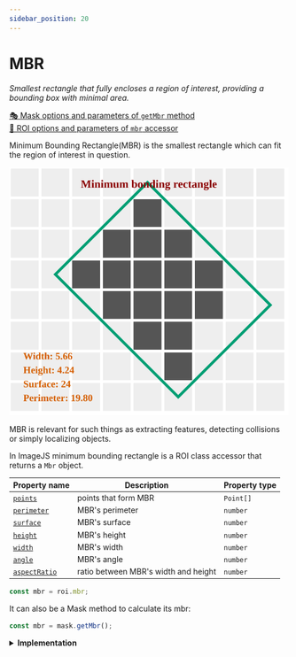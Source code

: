 ```yaml
---
sidebar_position: 20
---
```


# MBR

_Smallest rectangle that fully encloses a region of interest, providing a bounding box with minimal area._

[🎭 Mask options and parameters of `getMbr` method](https://api.image-js.org/classes/index.Mask.html#getMbr)  
[🔎 ROI options and parameters of `mbr` accessor](https://api.image-js.org/classes/index.Roi.html#mbr)

Minimum Bounding Rectangle(MBR) is the smallest rectangle which can fit the region of interest in question.

![MBR output](./img/mbr.svg)

MBR is relevant for such things as extracting features, detecting collisions or simply localizing objects.

In ImageJS minimum bounding rectangle is a ROI class accessor that returns a `Mbr` object.

| Property name                                                                   | Description                          | Property type |
| ------------------------------------------------------------------------------- | ------------------------------------ | ------------- |
| [`points`](https://api.image-js.org/interfaces/index.Mbr.html#points)           | points that form MBR                 | `Point[]`     |
| [`perimeter`](https://api.image-js.org/interfaces/index.Mbr.html#perimeter)     | MBR's perimeter                      | `number`      |
| [`surface`](https://api.image-js.org/interfaces/index.Mbr.html#surface)         | MBR's surface                        | `number`      |
| [`height`](https://api.image-js.org/interfaces/index.Mbr.html#height)           | MBR's height                         | `number`      |
| [`width`](https://api.image-js.org/interfaces/index.Mbr.html#width)             | MBR's width                          | `number`      |
| [`angle`](https://api.image-js.org/interfaces/index.Mbr.html#angle)             | MBR's angle                          | `number`      |
| [`aspectRatio`](https://api.image-js.org/interfaces/index.Mbr.html#aspectRatio) | ratio between MBR's width and height | `number`      |

```ts
const mbr = roi.mbr;
```

It can also be a Mask method to calculate its mbr:

```ts
const mbr = mask.getMbr();
```

<details>
<summary><b>Implementation</b></summary>

Here's how Minimum Bounding Rectangle is calculated in ImageJS:

_Finding convex hull_:an algorithm is based on the fact that one of the MBR sides is aligned with one of the convex hull sides.

_Rotating an object_: an object gets rotated parallel to the X-axis. It allows finding tilt angles of the diameters. It also facilitates calculation of the points. After all the data is found, it just gets rotated back by the same angle to get actual result.

_Finding extremities_: since the object is rotated, it means that vertical lines will be perpendicular to the hull side in question. Therefore, for each side, algorithm finds extremities which in turn calculate into points, width and surface.

</details>
